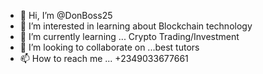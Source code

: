 - 👋 Hi, I’m @DonBoss25
- 👀 I’m interested in learning about Blockchain technology
- 🌱 I’m currently learning ... Crypto Trading/Investment
- 💞️ I’m looking to collaborate on ...best tutors
- 📫 How to reach me ... +2349033677661

<!---
DonBoss25/DonBoss25 is a ✨ special ✨ repository because its `README.md` (this file) appears on your GitHub profile.
You can click the Preview link to take a look at your changes.
--->
